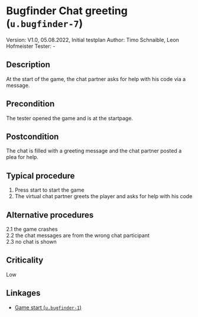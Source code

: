 # Bugfinder Chat greeting (`u.bugfinder-7`)


Version: V1.0, 05.08.2022, Initial testplan
Author: Timo Schnaible, Leon Hofmeister
Tester: -

## Description

At the start of the game, the chat partner asks for help with his code via a message.

## Precondition

The tester opened the game and is at the startpage.

## Postcondition

The chat is filled with a greeting message and the chat partner posted a plea for help.

## Typical procedure

1. Press start to start the game
2. The virtual chat partner greets the player and asks for help with his code

## Alternative procedures

2.1 the game crashes \
2.2 the chat messages are from the wrong chat participant \
2.3 no chat is shown

## Criticality

Low

## Linkages

- [Game start (`u.bugfinder-1`)](u-bugfinder-1-game-start.md)
